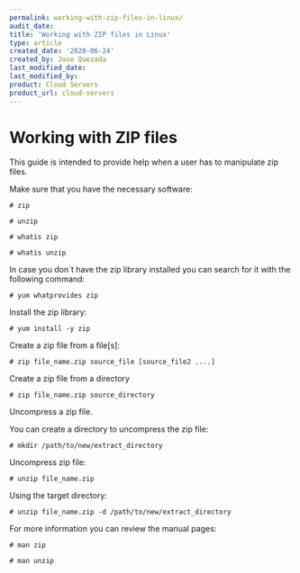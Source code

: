 ```yaml
---
permalink: working-with-zip-files-in-linux/
audit_date:
title: 'Working with ZIP files in Linux'
type: article
created_date: '2020-06-24'
created_by: Jose Quezada
last_modified_date:
last_modified_by:
product: Cloud Servers
product_url: cloud-servers
---
```


# Working with ZIP files

This guide is intended to provide help when a user has to manipulate zip files.

Make sure that you have the necessary software:

    # zip 

    # unzip

    # whatis zip

    # whatis unzip

In case you don´t have the zip library installed you can search for it with the following command:

    # yum whatprovides zip

Install the zip library:

    # yum install -y zip

Create a zip file from a file[s]:

    # zip file_name.zip source_file [source_file2 ....]

Create a zip file from a directory

    # zip file_name.zip source_directory

Uncompress a zip file.

You can create a directory to uncompress the zip file:

    # mkdir /path/to/new/extract_directory

Uncompress zip file:

    # unzip file_name.zip

Using the target directory:

    # unzip file_name.zip -d /path/to/new/extract_directory

For more information you can review the manual pages:

    # man zip

    # man unzip
